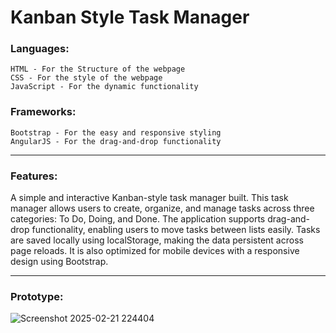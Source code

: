 # Kanban Style Task Manager

### Languages: 
    HTML - For the Structure of the webpage 
    CSS - For the style of the webpage
    JavaScript - For the dynamic functionality

### Frameworks: 
    Bootstrap - For the easy and responsive styling
    AngularJS - For the drag-and-drop functionality
    
<hr>

### Features: 
A simple and interactive Kanban-style task manager built. This task manager allows users to create, organize, and manage tasks across three categories: To Do, Doing, and Done. The application supports drag-and-drop functionality, enabling users to move tasks between lists easily. Tasks are saved locally using localStorage, making the data persistent across page reloads. It is also optimized for mobile devices with a responsive design using Bootstrap.

<hr>

### Prototype: 
![Screenshot 2025-02-21 224404](https://github.com/user-attachments/assets/62574d6f-6b2d-4d25-b2ed-57f0dce20bac)
